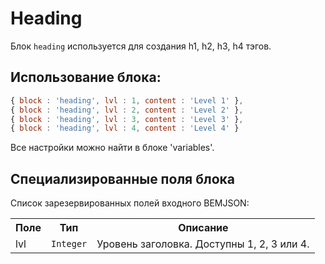 # Heading

Блок `heading` используется для создания h1, h2, h3, h4 тэгов.

## Использование блока:

``` js
{ block : 'heading', lvl : 1, content : 'Level 1' },
{ block : 'heading', lvl : 2, content : 'Level 2' },
{ block : 'heading', lvl : 3, content : 'Level 3' },
{ block : 'heading', lvl : 4, content : 'Level 4' }
```

Все настройки можно найти в блоке 'variables'.

## Специализированные поля блока

Список зарезервированных полей входного BEMJSON:

<table>
    <tr>
        <th>Поле</th>
        <th>Тип</th>
        <th>Описание</th>
    </tr>
    <tr>
        <td>lvl</td>
        <td>
            <code>Integer</code>
        </td>
        <td>Уровень заголовка. Доступны 1, 2, 3 или 4.</td>
    </tr>
</table>
